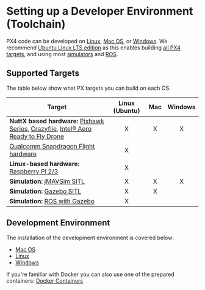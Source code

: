 # Setting up a Developer Environment (Toolchain)

PX4 code can be developed on [Linux](../dev_setup/dev_env_linux.md), [Mac OS](../dev_setup/dev_env_mac.md), or [Windows](../dev_setup/dev_env_windows.md). We recommend [Ubuntu Linux LTS edition](https://wiki.ubuntu.com/LTS) as this enables building [all PX4 targets](#supported-targets), and using most [simulators](../simulation/README.md) and [ROS](../ros/README.md).

## Supported Targets

The table below show what PX targets you can build on each OS.

| Target                                                                                                                                                                                                    | Linux (Ubuntu) | Mac | Windows |
| --------------------------------------------------------------------------------------------------------------------------------------------------------------------------------------------------------- |:--------------:|:---:|:-------:|
| **NuttX based hardware:** [Pixhawk Series](../flight_controller/pixhawk_series.md), [Crazyflie](../complete_vehicles/crazyflie2.md), [Intel® Aero Ready to Fly Drone](../complete_vehicles/intel_aero.md) |       X        |  X  |    X    |
| [Qualcomm Snapdragon Flight hardware](../flight_controller/snapdragon_flight.md)                                                                                                                          |       X        |     |         |
| **Linux-based hardware:** [Raspberry Pi 2/3](../flight_controller/raspberry_pi_navio2.md)                                                                                                                 |       X        |     |         |
| **Simulation:** [jMAVSim SITL](../simulation/jmavsim.md)                                                                                                                                                  |       X        |  X  |    X    |
| **Simulation:** [Gazebo SITL](../simulation/gazebo.md)                                                                                                                                                    |       X        |  X  |         |
| **Simulation:** [ROS with Gazebo](../simulation/ros_interface.md)                                                                                                                                         |       X        |     |         |


## Development Environment

The installation of the development environment is covered below:

  * [Mac OS](../dev_setup/dev_env_mac.md)
  * [Linux](../dev_setup/dev_env_linux.md)
  * [Windows](../dev_setup/dev_env_windows.md)

If you're familiar with Docker you can also use one of the prepared containers: [Docker Containers](../test_and_ci/docker.md)
